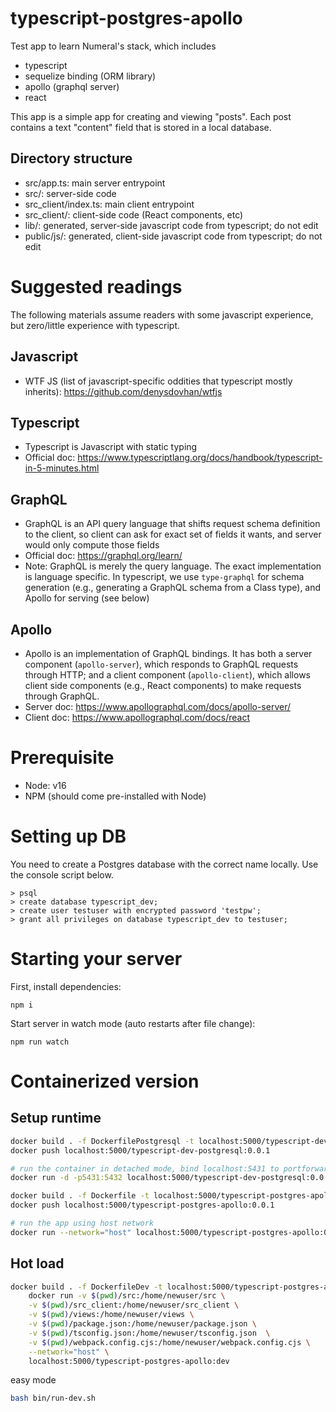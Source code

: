 # typescript-postgres-apollo

Test app to learn Numeral's stack, which includes

- typescript
- sequelize binding (ORM library)
- apollo (graphql server)
- react

This app is a simple app for creating and viewing "posts". Each post contains a text "content" field that is stored in a local database.

## Directory structure

- src/app.ts: main server entrypoint
- src/: server-side code
- src_client/index.ts: main client entrypoint
- src_client/: client-side code (React components, etc)
- lib/: generated, server-side javascript code from typescript; do not edit
- public/js/: generated, client-side javascript code from typescript; do not edit

# Suggested readings

The following materials assume readers with some javascript experience, but zero/little experience with typescript.

## Javascript

- WTF JS (list of javascript-specific oddities that typescript mostly inherits): https://github.com/denysdovhan/wtfjs

## Typescript

- Typescript is Javascript with static typing
- Official doc: https://www.typescriptlang.org/docs/handbook/typescript-in-5-minutes.html

## GraphQL

- GraphQL is an API query language that shifts request schema definition to the client, so client can ask for exact set of fields it wants, and server would only compute those fields
- Official doc: https://graphql.org/learn/
- Note: GraphQL is merely the query language. The exact implementation is language specific. In typescript, we use `type-graphql` for schema generation (e.g., generating a GraphQL schema from a Class type), and Apollo for serving (see below)

## Apollo

- Apollo is an implementation of GraphQL bindings. It has both a server component (`apollo-server`), which responds to GraphQL requests through HTTP; and a client component (`apollo-client`), which allows client side components (e.g., React components) to make requests through GraphQL.
- Server doc: https://www.apollographql.com/docs/apollo-server/
- Client doc: https://www.apollographql.com/docs/react

# Prerequisite

- Node: v16
- NPM (should come pre-installed with Node)

# Setting up DB

You need to create a Postgres database with the correct name locally. Use the console script below.

```
> psql
> create database typescript_dev;
> create user testuser with encrypted password 'testpw';
> grant all privileges on database typescript_dev to testuser;
```

# Starting your server

First, install dependencies:

```
npm i
```

Start server in watch mode (auto restarts after file change):

```
npm run watch
```

# Containerized version

## Setup runtime
```bash
docker build . -f DockerfilePostgresql -t localhost:5000/typescript-dev-postgresql:0.0.1
docker push localhost:5000/typescript-dev-postgresql:0.0.1

# run the container in detached mode, bind localhost:5431 to portforward to container:5432
docker run -d -p5431:5432 localhost:5000/typescript-dev-postgresql:0.0.1

docker build . -f Dockerfile -t localhost:5000/typescript-postgres-apollo:0.0.1
docker push localhost:5000/typescript-postgres-apollo:0.0.1

# run the app using host network
docker run --network="host" localhost:5000/typescript-postgres-apollo:0.0.1
```

## Hot load
```bash
docker build . -f DockerfileDev -t localhost:5000/typescript-postgres-apollo:dev &&
    docker run -v $(pwd)/src:/home/newuser/src \
    -v $(pwd)/src_client:/home/newuser/src_client \
    -v $(pwd)/views:/home/newuser/views \
    -v $(pwd)/package.json:/home/newuser/package.json \
    -v $(pwd)/tsconfig.json:/home/newuser/tsconfig.json  \
    -v $(pwd)/webpack.config.cjs:/home/newuser/webpack.config.cjs \
    --network="host" \
    localhost:5000/typescript-postgres-apollo:dev
```

easy mode

```bash
bash bin/run-dev.sh
```
